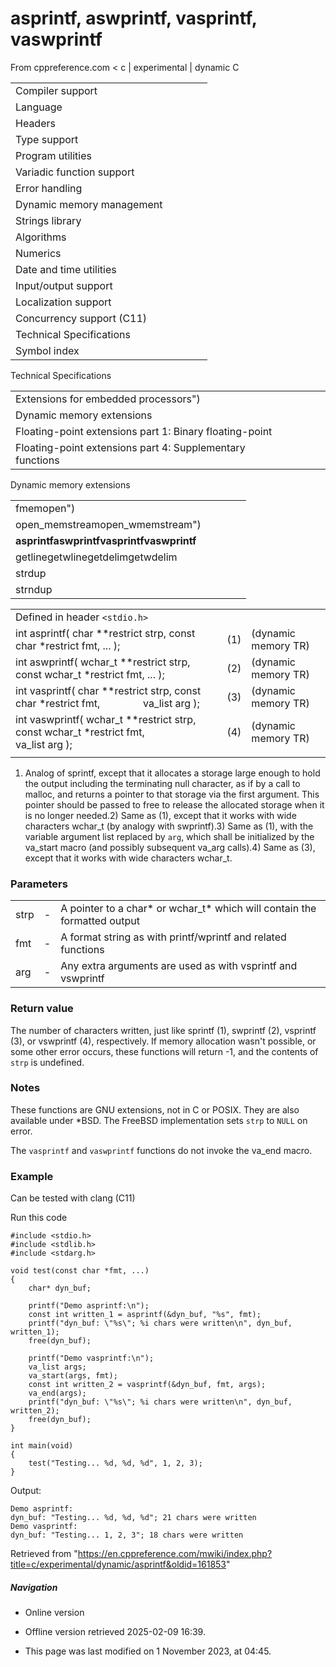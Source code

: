 # asprintf, aswprintf, vasprintf, vaswprintf

From cppreference.com
< c‎ | experimental‎ | dynamic
 C

|  |  |  |  |  |
| --- | --- | --- | --- | --- |
| Compiler support | | | | |
| Language | | | | |
| Headers | | | | |
| Type support | | | | |
| Program utilities | | | | |
| Variadic function support | | | | |
| Error handling | | | | |
| Dynamic memory management | | | | |
| Strings library | | | | |
| Algorithms | | | | |
| Numerics | | | | |
| Date and time utilities | | | | |
| Input/output support | | | | |
| Localization support | | | | |
| Concurrency support (C11) | | | | |
| Technical Specifications | | | | |
| Symbol index | | | | |

 Technical Specifications

|  |  |  |  |  |
| --- | --- | --- | --- | --- |
| Extensions for embedded processors") | | | | |
| Dynamic memory extensions | | | | |
| Floating-point extensions part 1: Binary floating-point | | | | |
| Floating-point extensions part 4: Supplementary functions | | | | |

 Dynamic memory extensions

|  |  |  |  |  |
| --- | --- | --- | --- | --- |
| fmemopen") | | | | |
| open_memstreamopen_wmemstream") | | | | |
| ****asprintfaswprintfvasprintfvaswprintf**** | | | | |
| getlinegetwlinegetdelimgetwdelim | | | | |
| strdup | | | | |
| strndup | | | | |

|  |  |  |
| --- | --- | --- |
| Defined in header `<stdio.h>` |  |  |
| int asprintf( char \*\*restrict strp, const char \*restrict fmt, ... ); | (1) | (dynamic memory TR) |
| int aswprintf( wchar_t \*\*restrict strp, const wchar_t \*restrict fmt, ... ); | (2) | (dynamic memory TR) |
| int vasprintf( char \*\*restrict strp, const char \*restrict fmt,                 va_list arg ); | (3) | (dynamic memory TR) |
| int vaswprintf( wchar_t \*\*restrict strp, const wchar_t \*restrict fmt,                  va_list arg ); | (4) | (dynamic memory TR) |
|  |  |  |

1) Analog of sprintf, except that it allocates a storage large enough to hold the output including the terminating null character, as if by a call to malloc, and returns a pointer to that storage via the first argument. This pointer should be passed to free to release the allocated storage when it is no longer needed.2) Same as (1), except that it works with wide characters wchar_t (by analogy with swprintf).3) Same as (1), with the variable argument list replaced by `arg`, which shall be initialized by the va_start macro (and possibly subsequent va_arg calls).4) Same as (3), except that it works with wide characters wchar_t.

### Parameters

|  |  |  |
| --- | --- | --- |
| strp | - | A pointer to a char\* or wchar_t\* which will contain the formatted output |
| fmt | - | A format string as with printf/wprintf and related functions |
| arg | - | Any extra arguments are used as with vsprintf and vswprintf |

### Return value

The number of characters written, just like sprintf (1), swprintf (2), vsprintf (3), or vswprintf (4), respectively. If memory allocation wasn't possible, or some other error occurs, these functions will return -1, and the contents of `strp` is undefined.

### Notes

These functions are GNU extensions, not in C or POSIX. They are also available under \*BSD. The FreeBSD implementation sets `strp` to `NULL` on error.

The `vasprintf` and `vaswprintf` functions do not invoke the va_end macro.

### Example

Can be tested with clang (C11)

Run this code

```
#include <stdio.h>
#include <stdlib.h>
#include <stdarg.h>
 
void test(const char *fmt, ...)
{
    char* dyn_buf;
 
    printf("Demo asprintf:\n");
    const int written_1 = asprintf(&dyn_buf, "%s", fmt);
    printf("dyn_buf: \"%s\"; %i chars were written\n", dyn_buf, written_1);
    free(dyn_buf);
 
    printf("Demo vasprintf:\n");
    va_list args;
    va_start(args, fmt);
    const int written_2 = vasprintf(&dyn_buf, fmt, args);
    va_end(args);
    printf("dyn_buf: \"%s\"; %i chars were written\n", dyn_buf, written_2);
    free(dyn_buf);
}
 
int main(void)
{
    test("Testing... %d, %d, %d", 1, 2, 3);
}

```

Output:

```
Demo asprintf:
dyn_buf: "Testing... %d, %d, %d"; 21 chars were written
Demo vasprintf:
dyn_buf: "Testing... 1, 2, 3"; 18 chars were written

```

Retrieved from "<https://en.cppreference.com/mwiki/index.php?title=c/experimental/dynamic/asprintf&oldid=161853>"

##### Navigation

- Online version
- Offline version retrieved 2025-02-09 16:39.

- This page was last modified on 1 November 2023, at 04:45.